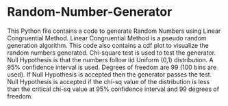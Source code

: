 # Random-Number-Generator
This Python file contains a code to generate Random Numbers using Linear Congruential Method. 
Linear Congruential Method is a pseudo random generation algorithm.
This code also contains a cdf plot to visualize the random numbers generated.
Chi-square test is used to test the generator. Null Hypothesis is that the numbers follow iid Uniform (0,1) distribution. A 95% confidence interval is used.
Degrees of freedom are 99 (100 bins are used). If Null Hypothesis is accepted then the generator passes the test. Null Hypothesis is accepted if the chi-sq value of the distribution is less than the critical chi-sq value at 95% confidence interval and 99 degrees of freedom.
